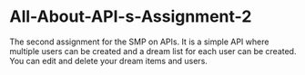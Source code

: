 # All-About-API-s-Assignment-2
The second assignment for the SMP on APIs. It is a simple API where multiple users can be created and a dream list for each user can be created. You can edit and delete your dream items and users.
